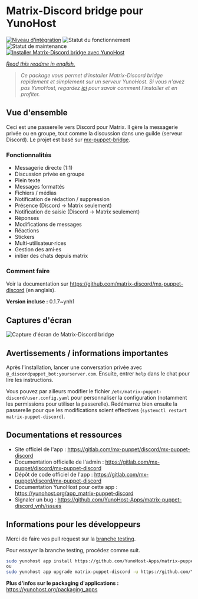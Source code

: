 <!--
N.B.: This README was automatically generated by https://github.com/YunoHost/apps/tree/master/tools/README-generator
It shall NOT be edited by hand.
-->

# Matrix-Discord bridge pour YunoHost

[![Niveau d'intégration](https://dash.yunohost.org/integration/matrix-puppet-discord.svg)](https://dash.yunohost.org/appci/app/matrix-puppet-discord) ![Statut du fonctionnement](https://ci-apps.yunohost.org/ci/badges/matrix-puppet-discord.status.svg) ![Statut de maintenance](https://ci-apps.yunohost.org/ci/badges/matrix-puppet-discord.maintain.svg)  
[![Installer Matrix-Discord bridge avec YunoHost](https://install-app.yunohost.org/install-with-yunohost.svg)](https://install-app.yunohost.org/?app=matrix-puppet-discord)

*[Read this readme in english.](./README.md)*

> *Ce package vous permet d'installer Matrix-Discord bridge rapidement et simplement sur un serveur YunoHost.
Si vous n'avez pas YunoHost, regardez [ici](https://yunohost.org/#/install) pour savoir comment l'installer et en profiter.*

## Vue d'ensemble

Ceci est une passerelle vers Discord pour Matrix. Il gère la messagerie privée ou en groupe, tout comme la discussion dans une guilde (serveur Discord). Le projet est basé sur [mx-puppet-bridge](https://github.com/Sorunome/mx-puppet-bridge).

### Fonctionnalités

- Messagerie directe (1:1)
- Discussion privée en groupe
- Plein texte
- Messages formattés
- Fichiers / médias
- Notification de rédaction / suppression
- Présence (Discord → Matrix seulement)
- Notification de saisie (Discord → Matrix seulement)
- Réponses
- Modifications de messages
- Réactions
- Stickers
- Multi-utilisateur·rices
- Gestion des ami·es
- initier des chats depuis matrix

### Comment faire

Voir la documentation sur <https://github.com/matrix-discord/mx-puppet-discord> (en anglais).


**Version incluse :** 0.1.7~ynh1

## Captures d'écran

![Capture d'écran de Matrix-Discord bridge](./doc/screenshots/example.jpg)

## Avertissements / informations importantes

Après l'installation, lancer une conversation privée avec `@_discordpuppet_bot:yourserver.com`. Ensuite, entrer `help` dans le chat pour lire les instructions.

Vous pouvez par ailleurs modifier le fichier `/etc/matrix-puppet-discord/user.config.yaml` pour personnaliser la configuration (notamment les permissions pour utiliser la passerelle). Redémarrez bien ensuite la passerelle pour que les modifications soient effectives (`systemctl restart matrix-puppet-discord`).

## Documentations et ressources

* Site officiel de l'app : <https://gitlab.com/mx-puppet/discord/mx-puppet-discord>
* Documentation officielle de l'admin : <https://gitlab.com/mx-puppet/discord/mx-puppet-discord>
* Dépôt de code officiel de l'app : <https://gitlab.com/mx-puppet/discord/mx-puppet-discord>
* Documentation YunoHost pour cette app : <https://yunohost.org/app_matrix-puppet-discord>
* Signaler un bug : <https://github.com/YunoHost-Apps/matrix-puppet-discord_ynh/issues>

## Informations pour les développeurs

Merci de faire vos pull request sur la [branche testing](https://github.com/YunoHost-Apps/matrix-puppet-discord_ynh/tree/testing).

Pour essayer la branche testing, procédez comme suit.

``` bash
sudo yunohost app install https://github.com/YunoHost-Apps/matrix-puppet-discord_ynh/tree/testing --debug
ou
sudo yunohost app upgrade matrix-puppet-discord -u https://github.com/YunoHost-Apps/matrix-puppet-discord_ynh/tree/testing --debug
```

**Plus d'infos sur le packaging d'applications :** <https://yunohost.org/packaging_apps>
